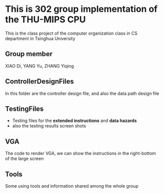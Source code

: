 
This is 302 group implementation of the THU-MIPS CPU
========================
This is the class project of the computer organization class in CS department in Tsinghua University

Group member
-----------------

XIAO Di, YANG Yu, ZHANG Yiqing


ControllerDesignFiles
--------------
In this folder are the controller design file, and also the data path design file 

TestingFiles
----------------
- Testing files for the **extended instructions** and **data hazards**
- also the testing results screen shots

VGA
------------------
The code to render VGA, we can show the instructions in the right-bottom of the large screen

Tools
-------------------
Some using tools and information shared among the whole group

